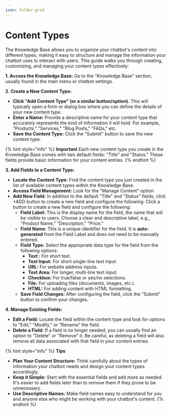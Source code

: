 ```yaml
---
icon: folder-grid
---
```


# Content Types

The Knowledge Base allows you to organize your chatbot's content into different types, making it easy to structure and manage the information your chatbot uses to interact with users. This guide walks you through creating, customizing, and managing your content types effectively:

**1. Access the Knowledge Base:** Go to the "Knowledge Base" section, usually found in the main menu or chatbot settings.

**2. Create a New Content Type:**

* **Click "Add Content Type" (or a similar button/option).** This will typically open a form or dialog box where you can define the details of your new content type.
* **Enter a Name:** Provide a descriptive name for your content type that accurately represents the kind of information it will hold. For example, "Products," "Services," "Blog Posts," "FAQs," etc.
* **Save the Content Type:** Click the "Submit" button to save the new content type.

{% hint style="info" %}
**Important** Each new content type you create in the Knowledge Base comes with two default fields: "Title" and "Status." These fields provide basic information for your content entries.
{% endhint %}

**3. Add Fields to a Content Type:**

* **Locate the Content Type:** Find the content type you just created in the list of available content types within the Knowledge Base.
* **Access Field Management:** Look for the "Manage Content" option
* **Add New Field:** In addition to the default "Title" and "Status" fields, click +ADD button to create a new field and configure the following: Click a button to create a new field and configure the following:
  * **Field Label:** This is the display name for the field, the name that will be visible to users. Choose a clear and descriptive label, e.g., "Product Name," "Description," "Price."
  * **Field Name:** This is a unique identifier for the field. It is **auto-generated** from the Field Label and does not need to be manually entered.
  * **Field Type:** Select the appropriate data type for the field from the following options:
    * **Text :** For short text.
    * **Text Input:** For short single-line text input.
    * **URL:** For website address inputs.
    * **Text Area:** For longer, multi-line text input.
    * **Checkbox:** For true/false or yes/no selections.
    * **File:** For uploading files (documents, images, etc.).
    * **HTML:** For adding content with HTML formatting.
  * **Save Field Changes:** After configuring the field, click the "Submit" button to confirm your changes.

**4. Manage Existing Fields:**

* **Edit a Field:** Locate the field within the content type and look for options to "Edit," "Modify," or "Rename" the field.
* **Delete a Field:** If a field is no longer needed, you can usually find an option to "Delete" or "Remove" it. Be careful, as deleting a field will also remove all data associated with that field in your content entries.

{% hint style="info" %}
**Tips**

* **Plan Your Content Structure:** Think carefully about the types of information your chatbot needs and design your content types accordingly.
* **Keep it Simple:** Start with the essential fields and add more as needed. It's easier to add fields later than to remove them if they prove to be unnecessary.
* **Use Descriptive Names:** Make field names easy to understand for you and anyone else who might be working with your chatbot's content.
{% endhint %}
